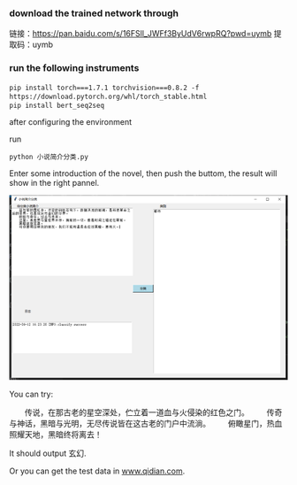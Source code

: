 ### download the trained network through
链接：https://pan.baidu.com/s/16FSll_JWFf3ByUdV6rwpRQ?pwd=uymb 
提取码：uymb

### run the following instruments

```
pip install torch===1.7.1 torchvision===0.8.2 -f https://download.pytorch.org/whl/torch_stable.html
pip install bert_seq2seq
```

after configuring the environment



run 

```
python 小说简介分类.py
```

Enter some introduction of the novel, then push the buttom, the result will show in the right pannel.

![image-20220612214022904](readme.assets\image-20220612214022904.png)

You can try:

　　传说，在那古老的星空深处，伫立着一道血与火侵染的红色之门。
　　传奇与神话，黑暗与光明，无尽传说皆在这古老的门户中流淌。
　　俯瞰星门，热血照耀天地，黑暗终将离去！

It should output 玄幻.

Or you can get the test data in www.qidian.com.